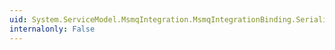 ```yaml
---
uid: System.ServiceModel.MsmqIntegration.MsmqIntegrationBinding.SerializationFormat
internalonly: False
---
```

